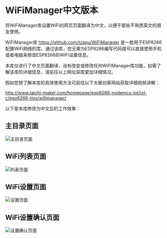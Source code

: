 # WiFiManager中文版本

将WiFiManager库设置WiFi的网页页面翻译为中文，以便于那些不熟悉英文的朋友使用。

WiFiManager库  https://github.com/tzapu/WiFiManager  是一款用于ESP8266配置WiFi网络的库。通过该库，您无需为ESP8266编写代码就可以直接使用手机或者电脑来修改ESP8266的WiFi设置信息。

本库仅进行了中文页面翻译，没有改变或修改任何WiFIManager库功能，如需了解该库的详细信息，请前往以上网址获取更加详细情况。

假如您想了解本库的具体使用方法可前往以下太极创客网站获取详细视频讲解：

http://www.taichi-maker.com/homepage/esp8266-nodemcu-iot/iot-c/esp8266-tips/wifimanager/

以下是本库修改为中文后的工作效果：

## 主目录页面
![主目录页面](https://images.gitee.com/uploads/images/2020/0703/152719_ada15e46_5092786.jpeg "wifimanager-cn-page1.jpg")

## WiFi列表页面
![列表页面](https://images.gitee.com/uploads/images/2020/0703/152734_8a00a332_5092786.jpeg "wifimanager-cn-page2.jpg")

## WiFi设置页面
![设置页面](https://images.gitee.com/uploads/images/2020/0703/152749_fe92dc75_5092786.jpeg "wifimanager-cn-page3.jpg")

## WiFi设置确认页面
![设置确认页面](https://images.gitee.com/uploads/images/2020/0703/152803_0c95f8de_5092786.jpeg "wifimanager-cn-page4.jpg")
